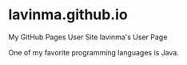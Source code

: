 # lavinma.github.io
My GitHub Pages User Site
lavinma's User Page

One of my favorite programming languages is Java. 


